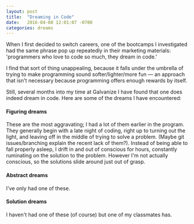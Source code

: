 ```yaml
---
layout: post
title:  "Dreaming in Code"
date:   2016-04-08 12:01:07 -0700
categories: dreams
---
```

When I first decided to switch careers, one of the bootcamps I investigated had the same phrase pop up repeatedly in their marketing materials: 'programmers who love to code so much, they dream in code.'

I find that sort of thing unappealing, because it falls under the umbrella of trying to make programming sound softer/lighter/more fun — an approach that isn't necessary because programming offers enough rewards by itself.

Still, several months into my time at Galvanize I have found that one does indeed dream in code. Here are some of the dreams I have encountered:

#### Figuring dreams

These are the most aggravating; I had a lot of them earlier in the program. They generally begin with a late night of coding, right up to turning out the light, and leaving off in the middle of trying to solve a problem. (Maybe git issues/branching explain the recent lack of them?). Instead of being able to fall properly asleep, I drift in and out of conscious for hours, constantly ruminating on the solution to the problem. However I'm not actually conscious, so the solutions slide around just out of grasp.

#### Abstract dreams

I've only had one of these.

#### Solution dreams

I haven't had one of these (of course) but one of my classmates has.
